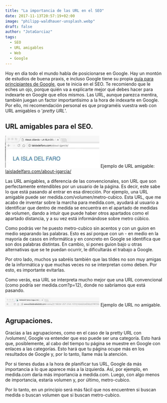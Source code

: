 ```yaml
---
title: "La importancia de las URL en el SEO"
date: 2017-11-13T20:57:19+02:00
image: "philipp-waldhauer-unsplash.webp"
draft: false
author: "JotaGarciaz"
tags:
  - SEO
  - URL amigables
  - Web
  - Google
---
```


Hoy en día todo el mundo habla de posicionarse en Google. Hay un montón de estudios de buena praxis, e incluso Google tiene su propia [guía para principiantes de Google](https://static.googleusercontent.com/media/www.google.es/es/es/webmasters/docs/guia_optimizacion_motores_busqueda.pdf), que te inicia en el SEO. Te recomiendo que le eches un ojo, porque quién va a explicarte mejor qué debes hacer para indexarte en Google que ellos mismos. Las URL, aunque parezca mentira, también juegan un factor importantisimo a la hora de indexarte en Google. Por ello, mi recomendación personal es que programéis vuestra web con URL amigables o \'_pretty URL_\'.

## URL amigables para el SEO.

![Ejemplo URL amigable](image.webp) Ejemplo de URL amigable: [laisladelfaro.com/about-jgarcia/](http://laisladelfaro.com/about-jgarcia/)

Las URL amigables, a diferencia de las convencionales, son URL que son perfectamente entendibles por un usuario de la página. Es decir, este sabe lo que está pasando al entrar en esa dirección. Por ejemplo, una URL amigable puede ser medida.com/volumen/metro-cubico. Esta URL, que me acabo de inventar sobre la marcha para medida.com, ayudará al usuario a identificar que dentro de medida se encuentra en el apartado de medidas de volumen, dando a intuir que puede haber otros apartados como el apartado distancia, y a su vez está informándose sobre metro cúbico.

Como podrás ver he puesto metro-cubico sin acentos y con un guion en medio separando las palabras. Esto es así porque con un - en medio en la mayoría de casos en informática y en concreto en Google se identifica que son dos palabras distintas. En cambio, si pones guion bajo u otras alternativas que se te puedan ocurrir, le dificultarás el trabajo a Google.

Por otro lado, muchos ya sabréis también que las tildes no son muy amigas de la informática y que muchas veces no se interpretan como deben. Por esto, es importante evitarlas.

Como verás, esa URL se interpreta mucho mejor que una URL convencional (como podría ser medida.com?p=12), donde no sabríamos que está pasando.

![Ejemplo URL no amigable](image2.webp) Ejemplo de URL no amigable.

## Agrupaciones.

Gracias a las agrupaciones, como en el caso de la pretty URL con /volumen/, Google va entender que eso puede ser una categoría. Esto hará que, posiblemente, al cabo del tiempo tu página se muestre en Google con enlaces a las categorías. Esto hará que tu página ocupe más en los resultados de Google y, por lo tanto, llame más la atención.

Por si tienes dudas a la hora de planificar tus URL, Google da más importancia a lo que aparece más a la izquierda. Así, por ejemplo, en medida.com daría más importancia a medida.com. Luego, con algo menos de importancia, estaría volumen y, por último, metro-cubico.

Por lo tanto, en un principio será más fácil que nos encuentren si buscan medida o buscan volumen que si buscan metro-cubico.
